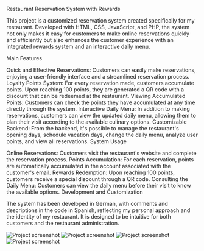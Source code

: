 Restaurant Reservation System with Rewards

This project is a customized reservation system created specifically for my restaurant. Developed with HTML, CSS, JavaScript, and PHP, the system not only makes it easy for customers to make online reservations quickly and efficiently but also enhances the customer experience with an integrated rewards system and an interactive daily menu.

Main Features

Quick and Effective Reservations: Customers can easily make reservations, enjoying a user-friendly interface and a streamlined reservation process.
Loyalty Points System: For every reservation made, customers accumulate points. Upon reaching 100 points, they are generated a QR code with a discount that can be redeemed at the restaurant.
Viewing Accumulated Points: Customers can check the points they have accumulated at any time directly through the system.
Interactive Daily Menu: In addition to making reservations, customers can view the updated daily menu, allowing them to plan their visit according to the available culinary options.
Customizable Backend: From the backend, it's possible to manage the restaurant's opening days, schedule vacation days, change the daily menu, analyze user points, and view all reservations.
System Usage

Online Reservations: Customers visit the restaurant's website and complete the reservation process.
Points Accumulation: For each reservation, points are automatically accumulated in the account associated with the customer's email.
Rewards Redemption: Upon reaching 100 points, customers receive a special discount through a QR code.
Consulting the Daily Menu: Customers can view the daily menu before their visit to know the available options.
Development and Customization

The system has been developed in German, with comments and descriptions in the code in Spanish, reflecting my personal approach and the identity of my restaurant. It is designed to be intuitive for both customers and the restaurant administration.

![Project screenshot](https://app.hundezonen.ch/docs/IMG_009d9.PNG)
![Project screenshot](https://app.hundezonen.ch/docs/IMG_0109.PNG)
![Project screenshot](https://app.hundezonen.ch/docs/IMG_0101.PNG)
![Project screenshot](https://app.hundezonen.ch/docs/IMG_0102.PNG)


